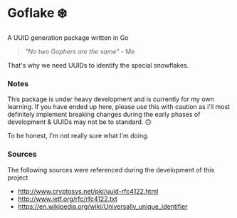 # Goflake ❄️
A UUID generation package written in Go

> *"No two Gophers are the same"* - Me

That's why we need UUIDs to identify the special snowflakes.

### Notes
This package is under heavy development and is currently for my own learning. If you have ended up here, please use this with caution as
i'll most definitely implement breaking changes during the early phases of development & UUIDs may not be to standard. 🙃


To be honest, I'm not really sure what I'm doing. 
### Sources
The following sources were referenced during the development of this project
- http://www.cryptosys.net/pki/uuid-rfc4122.html
- http://www.ietf.org/rfc/rfc4122.txt
- https://en.wikipedia.org/wiki/Universally_unique_identifier